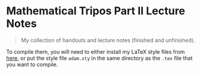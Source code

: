 # Mathematical Tripos Part II Lecture Notes

> My collection of handouts and lecture notes (finished and unfinished).

To compile them, you will need to either install my LaTeX style files from [here](https://github.com/ak2316-cam/latex-templates), or put the style file `adam.sty` in the same directory as the `.tex` file that you want to compile.
